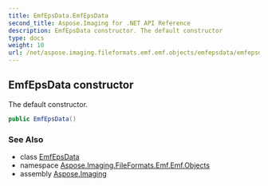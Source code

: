 ```yaml
---
title: EmfEpsData.EmfEpsData
second_title: Aspose.Imaging for .NET API Reference
description: EmfEpsData constructor. The default constructor
type: docs
weight: 10
url: /net/aspose.imaging.fileformats.emf.emf.objects/emfepsdata/emfepsdata/
---
```

## EmfEpsData constructor

The default constructor.

```csharp
public EmfEpsData()
```

### See Also

* class [EmfEpsData](../)
* namespace [Aspose.Imaging.FileFormats.Emf.Emf.Objects](../../emfepsdata/)
* assembly [Aspose.Imaging](../../../)


